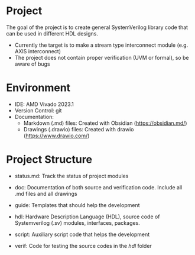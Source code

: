# Project
The goal of the project is to create general SystemVerilog library code that can be used in different HDL designs.

- Currently the target is to make a stream type interconnect module (e.g. AXIS interconnect)
- The project does not contain proper verification (UVM or formal), so be aware of bugs
# Environment
- IDE: AMD Vivado 2023.1
- Version Control: git
- Documentation:
	- Markdown (.md) files: Created with Obsidian (https://obsidian.md/)
	- Drawings (.drawio) files: Created with drawio (https://www.drawio.com/)
# Project Structure
- status.md: Track the status of project modules

- doc: Documentation of both source and verification code. Include all .md files and all drawings
- guide: Templates that should help the development
- hdl: Hardware Description Language (HDL), source code of Systemverilog (.sv) modules, interfaces, packages.
- script: Auxiliary script code that helps the development
- verif: Code for testing the source codes in the *hdl* folder